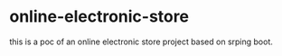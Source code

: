 # online-electronic-store
this is a poc of an online electronic store project based on srping boot.
